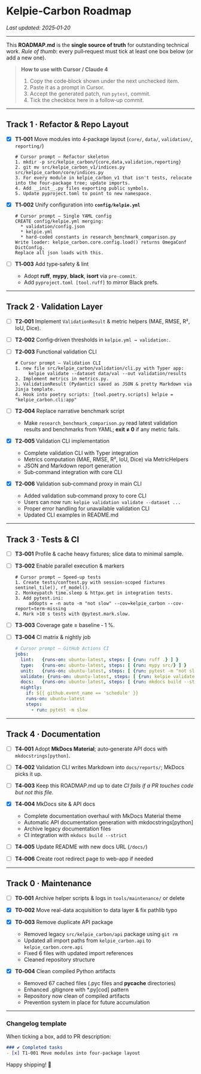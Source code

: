 # Kelpie‑Carbon Roadmap
_Last updated: 2025‑01‑20_

---

This **ROADMAP.md** is the **single source of truth** for outstanding technical work.
*Rule of thumb*: every pull‑request must tick at least one box below (or add a new one).

> **How to use with Cursor / Claude 4**
> 1. Copy the code‑block shown under the next unchecked item.
> 2. Paste it as a prompt in Cursor.
> 3. Accept the generated patch, run `pytest`, commit.
> 4. Tick the checkbox here in a follow‑up commit.

---

## Track 1 · Refactor & Repo Layout

- [x] **T1‑001** Move modules into 4‑package layout (`core/`, `data/`, `validation/`, `reporting/`)
  ```text
  # Cursor prompt – Refactor skeleton
  1. mkdir -p src/kelpie_carbon/{core,data,validation,reporting}
  2. git mv src/kelpie_carbon_v1/indices.py src/kelpie_carbon/core/indices.py
  3. For every module in kelpie_carbon_v1 that isn't tests, relocate into the four‑package tree; update imports.
  4. Add __init__.py files exporting public symbols.
  5. Update pyproject.toml to point to new namespace.
  ```

- [x] **T1‑002** Unify configuration into **`config/kelpie.yml`**
  ```text
  # Cursor prompt – Single YAML config
  CREATE config/kelpie.yml merging:
    * validation/config.json
    * kelpie.yml
    * hard‑coded constants in research_benchmark_comparison.py
  Write loader: kelpie_carbon.core.config.load() returns OmegaConf DictConfig.
  Replace all json loads with this.
  ```

- [ ] **T1‑003** Add type‑safety & lint
  * Adopt **ruff**, **mypy**, **black**, **isort** via `pre‑commit`.
  * Add `pyproject.toml [tool.ruff]` to mirror Black prefs.

---

## Track 2 · Validation Layer

- [ ] **T2‑001** Implement `ValidationResult` & metric helpers (MAE, RMSE, R², IoU, Dice).

- [ ] **T2‑002** Config‑driven thresholds in `kelpie.yml → validation:`.

- [ ] **T2‑003** Functional validation CLI
  ```text
  # Cursor prompt – Validation CLI
  1. new file src/kelpie_carbon/validation/cli.py with Typer app:
       kelpie validate --dataset data/val --out validation/results
  2. Implement metrics in metrics.py.
  3. ValidationResult (Pydantic) saved as JSON & pretty Markdown via Jinja template.
  4. Hook into poetry scripts: [tool.poetry.scripts] kelpie = "kelpie_carbon.cli:app"
  ```

- [ ] **T2‑004** Replace narrative benchmark script
  * Make `research_benchmark_comparison.py` read latest validation results
    and benchmarks from YAML; **exit ≠ 0** if any metric fails.

- [x] **T2‑005** Validation CLI implementation
  * Complete validation CLI with Typer integration
  * Metrics computation (MAE, RMSE, R², IoU, Dice) via MetricHelpers
  * JSON and Markdown report generation
  * Sub‑command integration with core CLI

- [x] **T2‑006** Validation sub‑command proxy in main CLI
  * Added validation sub‑command proxy to core CLI
  * Users can now run: `kelpie validation validate --dataset ...`
  * Proper error handling for unavailable validation CLI
  * Updated CLI examples in README.md

---

## Track 3 · Tests & CI

- [ ] **T3‑001** Profile & cache heavy fixtures; slice data to minimal sample.

- [ ] **T3‑002** Enable parallel execution & markers
  ```text
  # Cursor prompt – Speed‑up tests
  1. Create tests/conftest.py with session‑scoped fixtures sentinel_tile(), rf_model().
  2. Monkeypatch time.sleep & httpx.get in integration tests.
  3. Add pytest.ini:
       addopts = -n auto -m "not slow" --cov=kelpie_carbon --cov-report=term-missing
  4. Mark >10 s tests with @pytest.mark.slow.
  ```

- [ ] **T3‑003** Coverage gate ≥ baseline ‑ 1 %.

- [ ] **T3‑004** CI matrix & nightly job
  ```yaml
  # Cursor prompt – GitHub Actions CI
  jobs:
    lint:   {runs-on: ubuntu-latest, steps: [ {run: ruff .} ] }
    type:   {runs-on: ubuntu-latest, steps: [ {run: mypy src/} ] }
    unit:   {runs-on: ubuntu-latest, steps: [ {run: pytest -m "not slow"} ] }
    validate: {runs-on: ubuntu-latest, steps: [ {run: kelpie validate --dataset test_data} ] }
    docs:   {runs-on: ubuntu-latest, steps: [ {run: mkdocs build --strict} ] }
    nightly:
      if: ${{ github.event_name == 'schedule' }}
      runs-on: ubuntu-latest
      steps:
        - run: pytest -m slow
  ```

---

## Track 4 · Documentation

- [ ] **T4‑001** Adopt **MkDocs Material**; auto‑generate API docs with `mkdocstrings[python]`.

- [ ] **T4‑002** Validation CLI writes Markdown into `docs/reports/`; MkDocs picks it up.

- [ ] **T4‑003** Keep this ROADMAP.md up to date
  *CI fails if a PR touches code but not this file.*

- [x] **T4‑004** MkDocs site & API docs
  * Complete documentation overhaul with MkDocs Material theme
  * Automatic API documentation generation with mkdocstrings[python]
  * Archive legacy documentation files
  * CI integration with `mkdocs build --strict`

- [ ] **T4‑005** Update README with new docs URL (`/docs/`)

- [ ] **T4‑006** Create root redirect page to web-app if needed

---

## Track 0 · Maintenance

- [ ] **T0‑001** Archive helper scripts & logs in `tools/maintenance/` or delete

- [x] **T0‑002** Move real-data acquisition to data layer & fix pathlib typo

- [x] **T0‑003** Remove duplicate API package
  * Removed legacy `src/kelpie_carbon/api` package using `git rm`
  * Updated all import paths from `kelpie_carbon.api` to `kelpie_carbon.core.api`
  * Fixed 6 files with updated import references
  * Cleaned repository structure

- [x] **T0‑004** Clean compiled Python artifacts
  * Removed 67 cached files (.pyc files and __pycache__ directories)
  * Enhanced .gitignore with *.py[cod] pattern
  * Repository now clean of compiled artifacts
  * Prevention system in place for future accumulation

---

### Changelog template

When ticking a box, add to PR description:

```markdown
### ✔ Completed tasks
- [x] T1‑001 Move modules into four‑package layout
```

Happy shipping! 🚀

